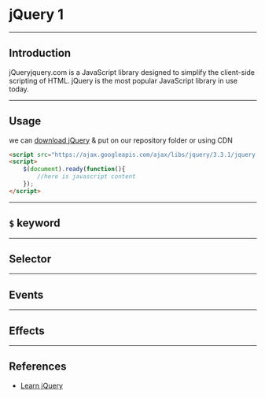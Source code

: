 # jQuery 1

---

## Introduction

jQueryjquery.com is a JavaScript library designed to simplify the client-side scripting of HTML. jQuery is the most popular JavaScript library in use today.

---

## Usage

we can [download jQuery](jquery.com) & put on our repository folder or using CDN
```html
<script src="https://ajax.googleapis.com/ajax/libs/jquery/3.3.1/jquery.min.js"></script>
<script>
    $(document).ready(function(){
        //here is javascript content
    });
</script>

```

---

## `$` keyword

---

## Selector

---

## Events

---

## Effects

---

## References

* [Learn jQuery](https://learn.jquery.com)